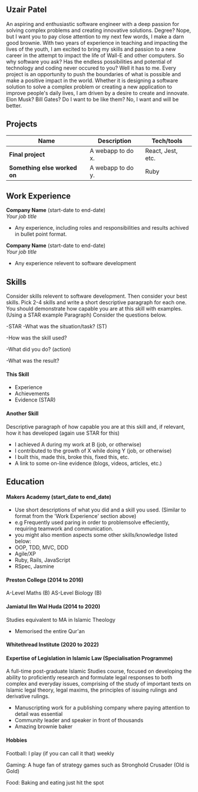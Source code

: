 ## Uzair Patel

An aspiring and enthusiastic software engineer with a deep passion for solving complex problems and creating innovative solutions. Degree? Nope, but I want you to pay close attention to my next few words, I make a darn good brownie. With two years of experience in teaching and impacting the lives of the youth, I am excited to bring my skills and passion to a new career in the attempt to impact the life of Wall-E and other computers. So why software you ask? Has the endless possibilities and potential of technology and coding never occured to you? Well it has to me. Every project is an opportunity to push the boundaries of what is possible and make a positive impact in the world. Whether it is designing a software solution to solve a complex problem or creating a new application to improve people's daily lives, I am driven by a desire to create and innovate. Elon Musk? Bill Gates? Do I want to be like them? No, I want and will be better.

## Projects

| Name                         | Description       | Tech/tools        |
| ---------------------------- | ----------------- | ----------------- |
| **Final project**            | A webapp to do x. | React, Jest, etc. |
| **Something else worked on** | A webapp to do y. | Ruby              |

## Work Experience

**Company Name** (start-date to end-date)  
_Your job title_

- Any experience, including roles and responsibilities and results achived in bullet point format.

**Company Name** (start-date to end-date)  
_Your job title_

- Any experience relevent to software development

## Skills

Consider skills relevent to software development. Then consider your best skills. Pick 2-4 skills and write a short descriptive paragraph for each one. You should demonstrate how capable you are at this skill with examples.
(Using a STAR example Paragraph) Consider the questions below.

-STAR
-What was the situation/task? (ST)

-How was the skill used?

-What did you do? (action)

-What was the result?


#### This Skill

- Experience
- Achievements
- Evidence (STAR)

#### Another Skill

Descriptive paragraph of how capable you are at this skill and, if relevant, how it has developed (again use STAR for this)

- I achieved A during my work at B (job, or otherwise)
- I contributed to the growth of X while doing Y (job, or otherwise)
- I built this, made this, broke this, fixed this, etc.
- A link to some on-line evidence (blogs, videos, articles, etc.)

## Education

#### Makers Academy (start_date to end_date)
- Use short descriptions of what you did and a skill you used. (Similar to format from the 'Work Experience' section above)
- e.g Frequently used paring in order to problemsolve effeciently, requiring teamwork and communication.
- you might also mention aspects some other skills/knowledge listed below: 
- OOP, TDD, MVC, DDD
- Agile/XP
- Ruby, Rails, JavaScript
- RSpec, Jasmine

#### Preston College (2014 to 2016)
  A-Level Maths (B)
  AS-Level Biology (B)
 
#### Jamiatul Ilm Wal Huda (2014 to 2020)
  Studies equivalent to MA in Islamic Theology
- Memorised the entire Qur'an

#### Whitethread Institute (2020 to 2022)
#### Expertise of Legislation in Islamic Law (Specialisation Programme)
A full-time post-graduate Islamic Studies course, focused on developing the ability to proficiently research and formulate legal responses to both complex and everyday issues, comprising of the study of important texts on Islamic legal theory, legal maxims, the principles of issuing rulings and derivative rulings.

- Manuscripting work for a publishing company where paying attention to detail was essential
- Community leader and speaker in front of thousands
- Amazing brownie baker




#### Hobbies

Football: I play (if you can call it that) weekly

Gaming: A huge fan of strategy games such as Stronghold Crusader (Old is Gold)

Food: Baking and eating just hit the spot




